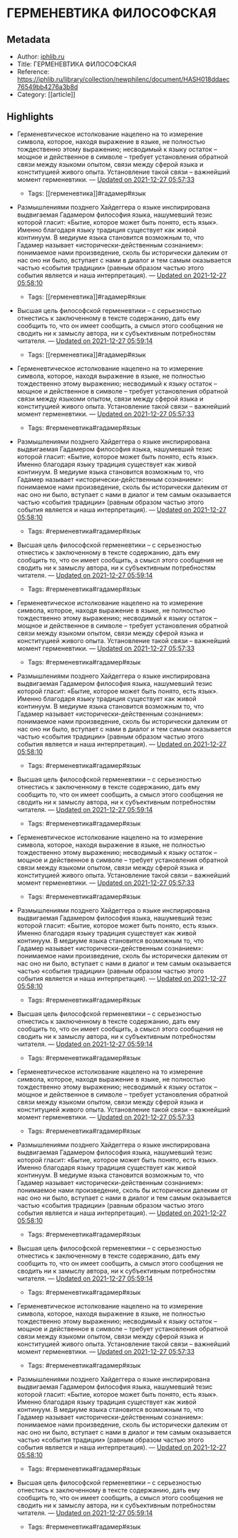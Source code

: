 # ГЕРМЕНЕВТИКА ФИЛОСОФСКАЯ

## Metadata
- Author: [iphlib.ru]()
- Title: ГЕРМЕНЕВТИКА ФИЛОСОФСКАЯ
- Reference: https://iphlib.ru/library/collection/newphilenc/document/HASH018ddaec76549bb4276a3b8d
- Category: [[article]]

## Highlights
- Герменевтическое истолкование нацелено на то измерение символа, которое, находя выражение в языке, не полностью тождественно этому выражению; несводимый к языку остаток – мощное и действенное в символе – требует установления обратной связи между языкоми опытом, связи между сферой языка и конституцией живого опыта. Установление такой связи – важнейший момент герменевтики. — [Updated on 2021-12-27 05:57:33](https://hyp.is/vWff1mbAEeysgAsbDvByyA/iphlib.ru/library/collection/newphilenc/document/HASH018ddaec76549bb4276a3b8d)
   - Tags: [[герменевтика]]#гадамер#язык
- Размышлениями позднего Хайдеггера о языке инспирирована выдвигаемая Гадамером философия языка, нашумевший тезис которой гласит: «Бытие, которое может быть понято, есть язык». Именно благодаря языку традиция существует как живой континуум. В медиуме языка становится возможным то, что Гадамер называет «исторически-действенным сознанием»: понимаемое нами произведение, сколь бы исторически далеким от нас оно ни было, вступает с нами в диалог и тем самым оказывается частью «события традиции» (равным образом частью этого события является и наша интерпретация). — [Updated on 2021-12-27 05:58:10](https://hyp.is/04B8EGbAEeyV8yuEvdYlOA/iphlib.ru/library/collection/newphilenc/document/HASH018ddaec76549bb4276a3b8d)
   - Tags: [[герменевтика]]#гадамер#язык
- Высшая цель философской герменевтики – с серьезностью отнестись к заключенному в тексте содержанию, дать ему сообщить то, что он имеет сообщить, а смысл этого сообщения не сводить ни к замыслу автора, ни к субъективным потребностям читателя. — [Updated on 2021-12-27 05:59:14](https://hyp.is/-Si2MGbAEeysgbulilpbBg/iphlib.ru/library/collection/newphilenc/document/HASH018ddaec76549bb4276a3b8d)
   - Tags: [[герменевтика]]#гадамер#язык



- Герменевтическое истолкование нацелено на то измерение символа, которое, находя выражение в языке, не полностью тождественно этому выражению; несводимый к языку остаток – мощное и действенное в символе – требует установления обратной связи между языкоми опытом, связи между сферой языка и конституцией живого опыта. Установление такой связи – важнейший момент герменевтики. — [Updated on 2021-12-27 05:57:33](https://hyp.is/vWff1mbAEeysgAsbDvByyA/iphlib.ru/library/collection/newphilenc/document/HASH018ddaec76549bb4276a3b8d)
   - Tags: #герменевтика#гадамер#язык
- Размышлениями позднего Хайдеггера о языке инспирирована выдвигаемая Гадамером философия языка, нашумевший тезис которой гласит: «Бытие, которое может быть понято, есть язык». Именно благодаря языку традиция существует как живой континуум. В медиуме языка становится возможным то, что Гадамер называет «исторически-действенным сознанием»: понимаемое нами произведение, сколь бы исторически далеким от нас оно ни было, вступает с нами в диалог и тем самым оказывается частью «события традиции» (равным образом частью этого события является и наша интерпретация). — [Updated on 2021-12-27 05:58:10](https://hyp.is/04B8EGbAEeyV8yuEvdYlOA/iphlib.ru/library/collection/newphilenc/document/HASH018ddaec76549bb4276a3b8d)
   - Tags: #герменевтика#гадамер#язык
- Высшая цель философской герменевтики – с серьезностью отнестись к заключенному в тексте содержанию, дать ему сообщить то, что он имеет сообщить, а смысл этого сообщения не сводить ни к замыслу автора, ни к субъективным потребностям читателя. — [Updated on 2021-12-27 05:59:14](https://hyp.is/-Si2MGbAEeysgbulilpbBg/iphlib.ru/library/collection/newphilenc/document/HASH018ddaec76549bb4276a3b8d)
   - Tags: #герменевтика#гадамер#язык
- Герменевтическое истолкование нацелено на то измерение символа, которое, находя выражение в языке, не полностью тождественно этому выражению; несводимый к языку остаток – мощное и действенное в символе – требует установления обратной связи между языкоми опытом, связи между сферой языка и конституцией живого опыта. Установление такой связи – важнейший момент герменевтики. — [Updated on 2021-12-27 05:57:33](https://hyp.is/vWff1mbAEeysgAsbDvByyA/iphlib.ru/library/collection/newphilenc/document/HASH018ddaec76549bb4276a3b8d)
   - Tags: #герменевтика#гадамер#язык
- Размышлениями позднего Хайдеггера о языке инспирирована выдвигаемая Гадамером философия языка, нашумевший тезис которой гласит: «Бытие, которое может быть понято, есть язык». Именно благодаря языку традиция существует как живой континуум. В медиуме языка становится возможным то, что Гадамер называет «исторически-действенным сознанием»: понимаемое нами произведение, сколь бы исторически далеким от нас оно ни было, вступает с нами в диалог и тем самым оказывается частью «события традиции» (равным образом частью этого события является и наша интерпретация). — [Updated on 2021-12-27 05:58:10](https://hyp.is/04B8EGbAEeyV8yuEvdYlOA/iphlib.ru/library/collection/newphilenc/document/HASH018ddaec76549bb4276a3b8d)
   - Tags: #герменевтика#гадамер#язык
- Высшая цель философской герменевтики – с серьезностью отнестись к заключенному в тексте содержанию, дать ему сообщить то, что он имеет сообщить, а смысл этого сообщения не сводить ни к замыслу автора, ни к субъективным потребностям читателя. — [Updated on 2021-12-27 05:59:14](https://hyp.is/-Si2MGbAEeysgbulilpbBg/iphlib.ru/library/collection/newphilenc/document/HASH018ddaec76549bb4276a3b8d)
   - Tags: #герменевтика#гадамер#язык
- Герменевтическое истолкование нацелено на то измерение символа, которое, находя выражение в языке, не полностью тождественно этому выражению; несводимый к языку остаток – мощное и действенное в символе – требует установления обратной связи между языкоми опытом, связи между сферой языка и конституцией живого опыта. Установление такой связи – важнейший момент герменевтики. — [Updated on 2021-12-27 05:57:33](https://hyp.is/vWff1mbAEeysgAsbDvByyA/iphlib.ru/library/collection/newphilenc/document/HASH018ddaec76549bb4276a3b8d)
   - Tags: #герменевтика#гадамер#язык
- Размышлениями позднего Хайдеггера о языке инспирирована выдвигаемая Гадамером философия языка, нашумевший тезис которой гласит: «Бытие, которое может быть понято, есть язык». Именно благодаря языку традиция существует как живой континуум. В медиуме языка становится возможным то, что Гадамер называет «исторически-действенным сознанием»: понимаемое нами произведение, сколь бы исторически далеким от нас оно ни было, вступает с нами в диалог и тем самым оказывается частью «события традиции» (равным образом частью этого события является и наша интерпретация). — [Updated on 2021-12-27 05:58:10](https://hyp.is/04B8EGbAEeyV8yuEvdYlOA/iphlib.ru/library/collection/newphilenc/document/HASH018ddaec76549bb4276a3b8d)
   - Tags: #герменевтика#гадамер#язык
- Высшая цель философской герменевтики – с серьезностью отнестись к заключенному в тексте содержанию, дать ему сообщить то, что он имеет сообщить, а смысл этого сообщения не сводить ни к замыслу автора, ни к субъективным потребностям читателя. — [Updated on 2021-12-27 05:59:14](https://hyp.is/-Si2MGbAEeysgbulilpbBg/iphlib.ru/library/collection/newphilenc/document/HASH018ddaec76549bb4276a3b8d)
   - Tags: #герменевтика#гадамер#язык
- Герменевтическое истолкование нацелено на то измерение символа, которое, находя выражение в языке, не полностью тождественно этому выражению; несводимый к языку остаток – мощное и действенное в символе – требует установления обратной связи между языкоми опытом, связи между сферой языка и конституцией живого опыта. Установление такой связи – важнейший момент герменевтики. — [Updated on 2021-12-27 05:57:33](https://hyp.is/vWff1mbAEeysgAsbDvByyA/iphlib.ru/library/collection/newphilenc/document/HASH018ddaec76549bb4276a3b8d)
   - Tags: #герменевтика#гадамер#язык
- Размышлениями позднего Хайдеггера о языке инспирирована выдвигаемая Гадамером философия языка, нашумевший тезис которой гласит: «Бытие, которое может быть понято, есть язык». Именно благодаря языку традиция существует как живой континуум. В медиуме языка становится возможным то, что Гадамер называет «исторически-действенным сознанием»: понимаемое нами произведение, сколь бы исторически далеким от нас оно ни было, вступает с нами в диалог и тем самым оказывается частью «события традиции» (равным образом частью этого события является и наша интерпретация). — [Updated on 2021-12-27 05:58:10](https://hyp.is/04B8EGbAEeyV8yuEvdYlOA/iphlib.ru/library/collection/newphilenc/document/HASH018ddaec76549bb4276a3b8d)
   - Tags: #герменевтика#гадамер#язык
- Высшая цель философской герменевтики – с серьезностью отнестись к заключенному в тексте содержанию, дать ему сообщить то, что он имеет сообщить, а смысл этого сообщения не сводить ни к замыслу автора, ни к субъективным потребностям читателя. — [Updated on 2021-12-27 05:59:14](https://hyp.is/-Si2MGbAEeysgbulilpbBg/iphlib.ru/library/collection/newphilenc/document/HASH018ddaec76549bb4276a3b8d)
   - Tags: #герменевтика#гадамер#язык
- Герменевтическое истолкование нацелено на то измерение символа, которое, находя выражение в языке, не полностью тождественно этому выражению; несводимый к языку остаток – мощное и действенное в символе – требует установления обратной связи между языкоми опытом, связи между сферой языка и конституцией живого опыта. Установление такой связи – важнейший момент герменевтики. — [Updated on 2021-12-27 05:57:33](https://hyp.is/vWff1mbAEeysgAsbDvByyA/iphlib.ru/library/collection/newphilenc/document/HASH018ddaec76549bb4276a3b8d)
   - Tags: #герменевтика#гадамер#язык
- Размышлениями позднего Хайдеггера о языке инспирирована выдвигаемая Гадамером философия языка, нашумевший тезис которой гласит: «Бытие, которое может быть понято, есть язык». Именно благодаря языку традиция существует как живой континуум. В медиуме языка становится возможным то, что Гадамер называет «исторически-действенным сознанием»: понимаемое нами произведение, сколь бы исторически далеким от нас оно ни было, вступает с нами в диалог и тем самым оказывается частью «события традиции» (равным образом частью этого события является и наша интерпретация). — [Updated on 2021-12-27 05:58:10](https://hyp.is/04B8EGbAEeyV8yuEvdYlOA/iphlib.ru/library/collection/newphilenc/document/HASH018ddaec76549bb4276a3b8d)
   - Tags: #герменевтика#гадамер#язык
- Высшая цель философской герменевтики – с серьезностью отнестись к заключенному в тексте содержанию, дать ему сообщить то, что он имеет сообщить, а смысл этого сообщения не сводить ни к замыслу автора, ни к субъективным потребностям читателя. — [Updated on 2021-12-27 05:59:14](https://hyp.is/-Si2MGbAEeysgbulilpbBg/iphlib.ru/library/collection/newphilenc/document/HASH018ddaec76549bb4276a3b8d)
   - Tags: #герменевтика#гадамер#язык
